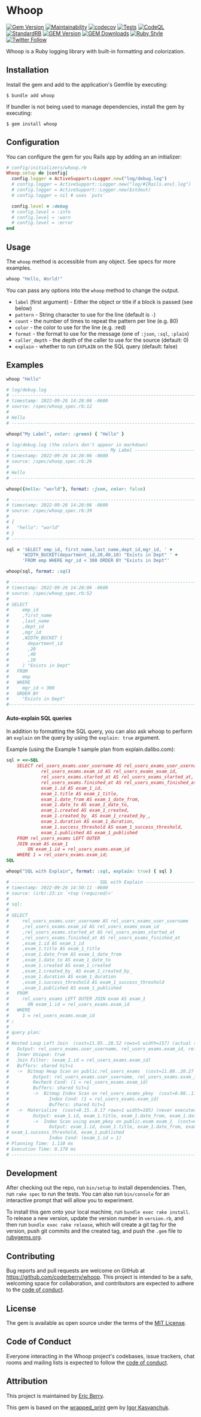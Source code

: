 # Whoop

[![Gem Version](https://badge.fury.io/rb/whoop.svg)](https://badge.fury.io/rb/whoop)
[![Maintainability](https://api.codeclimate.com/v1/badges/1ffd27fe59383a4ff52b/maintainability)](https://codeclimate.com/github/coderberry/whoop/maintainability)
[![codecov](https://codecov.io/gh/coderberry/whoop/branch/main/graph/badge.svg?token=E906B6SEKD)](https://codecov.io/gh/coderberry/whoop)
[![Tests](https://github.com/coderberry/whoop/actions/workflows/tests.yml/badge.svg)](https://github.com/coderberry/whoop/actions/workflows/tests.yml)
[![CodeQL](https://github.com/coderberry/whoop/actions/workflows/codeql-analysis.yml/badge.svg)](https://github.com/coderberry/whoop/actions/workflows/codeql-analysis.yml)
[![StandardRB](https://github.com/coderberry/whoop/actions/workflows/standardrb.yml/badge.svg)](https://github.com/coderberry/whoop/actions/workflows/standardrb.yml)
[![GEM Version](https://img.shields.io/gem/v/whoop?color=168AFE&include_prereleases&logo=ruby&logoColor=FE1616)](https://rubygems.org/gems/whoop)
[![GEM Downloads](https://img.shields.io/gem/dt/whoop?color=168AFE&logo=ruby&logoColor=FE1616)](https://rubygems.org/gems/whoop)
[![Ruby Style](https://img.shields.io/badge/style-standard-168AFE?logo=ruby&logoColor=FE1616)](https://github.com/testdouble/standard)
[![Twitter Follow](https://img.shields.io/twitter/follow/coderberry?logo=twitter&style=social)](https://twitter.com/coderberry)

Whoop is a Ruby logging library with built-in formatting and colorization.

## Installation

Install the gem and add to the application's Gemfile by executing:

    $ bundle add whoop

If bundler is not being used to manage dependencies, install the gem by executing:

    $ gem install whoop

## Configuration

You can configure the gem for you Rails app by adding an an initializer:

```ruby
# config/initializers/whoop.rb
Whoop.setup do |config|
  config.logger = ActiveSupport::Logger.new("log/debug.log")
  # config.logger = ActiveSupport::Logger.new("log/#{Rails.env}.log")
  # config.logger = ActiveSupport::Logger.new($stdout)
  # config.logger = nil # uses `puts`

  config.level = :debug
  # config.level = :info
  # config.level = :warn
  # config.level = :error
end
```

## Usage

The `whoop` method is accessible from any object. See specs for more examples.

```ruby
whoop "Hello, World!"
```

You can pass any options into the `whoop` method to change the output.

- `label` (first argument) - Either the object or title if a block is passed (see below)
- `pattern` - String character to use for the line (default is `-`)
- `count` - the number of times to repeat the pattern per line (e.g. 80)
- `color` - the color to use for the line (e.g. :red)
- `format` - the format to use for the message (one of `:json`, `:sql`, `:plain`)
- `caller_depth` - the depth of the caller to use for the source (default: 0)
- `explain` - whether to run `EXPLAIN` on the SQL query (default: false)

## Examples

```ruby
whoop "Hello"

# log/debug.log
# --------------------------------------------------------------------------------
# timestamp: 2022-09-26 14:28:06 -0600
# source: /spec/whoop_spec.rb:12
#
# Hello
# --------------------------------------------------------------------------------
```

```ruby
whoop("My Label", color: :green) { "Hello" }

# log/debug.log (the colors don't appear in markdown)
# ------------------------------------ My Label ------------------------------------
# timestamp: 2022-09-26 14:28:06 -0600
# source: /spec/whoop_spec.rb:26
#
# Hello
# --------------------------------------------------------------------------------
```

```ruby
whoop({hello: "world"}, format: :json, color: false)

# --------------------------------------------------------------------------------
# timestamp: 2022-09-26 14:28:06 -0600
# source: /spec/whoop_spec.rb:39
#
# {
#   "hello": "world"
# }
# --------------------------------------------------------------------------------
```

```ruby
sql = 'SELECT emp_id, first_name,last_name,dept_id,mgr_id, ' +
      'WIDTH_BUCKET(department_id,20,40,10) "Exists in Dept" ' +
      'FROM emp WHERE mgr_id < 300 ORDER BY "Exists in Dept"'

whoop(sql, format: :sql)

# --------------------------------------------------------------------------------
# timestamp: 2022-09-26 14:28:06 -0600
# source: /spec/whoop_spec.rb:52
#
# SELECT
#     emp_id
#     ,first_name
#     ,last_name
#     ,dept_id
#     ,mgr_id
#     ,WIDTH_BUCKET (
#       department_id
#       ,20
#       ,40
#       ,10
#     ) "Exists in Dept"
#   FROM
#     emp
#   WHERE
#     mgr_id < 300
#   ORDER BY
#     "Exists in Dept"
#--------------------------------------------------------------------------------
```

#### Auto-explain SQL queries

In addition to formatting the SQL query, you can also ask whoop to perform an
`explain` on the query by using the `explain: true` argument.

Example (using the Example 1 sample plan from explain.dalibo.com):

```ruby
sql = <<~SQL
    SELECT rel_users_exams.user_username AS rel_users_exams_user_username,
             rel_users_exams.exam_id AS rel_users_exams_exam_id,
             rel_users_exams.started_at AS rel_users_exams_started_at,
             rel_users_exams.finished_at AS rel_users_exams_finished_at,
             exam_1.id AS exam_1_id,
             exam_1.title AS exam_1_title,
             exam_1.date_from AS exam_1_date_from,
             exam_1.date_to AS exam_1_date_to,
             exam_1.created AS exam_1_created,
             exam_1.created_by_ AS exam_1_created_by_,
             exam_1.duration AS exam_1_duration,
             exam_1.success_threshold AS exam_1_success_threshold,
             exam_1.published AS exam_1_published
    FROM rel_users_exams LEFT OUTER
    JOIN exam AS exam_1
        ON exam_1.id = rel_users_exams.exam_id
    WHERE 1 = rel_users_exams.exam_id;
SQL

whoop("SQL with Explain", format: :sql, explain: true) { sql }

# -------------------------------- SQL with Explain --------------------------------
# timestamp: 2022-09-26 14:50:11 -0600
# source: (irb):23:in `<top (required)>'
#
# sql:
#
# SELECT
#     rel_users_exams.user_username AS rel_users_exams_user_username
#     ,rel_users_exams.exam_id AS rel_users_exams_exam_id
#     ,rel_users_exams.started_at AS rel_users_exams_started_at
#     ,rel_users_exams.finished_at AS rel_users_exams_finished_at
#     ,exam_1.id AS exam_1_id
#     ,exam_1.title AS exam_1_title
#     ,exam_1.date_from AS exam_1_date_from
#     ,exam_1.date_to AS exam_1_date_to
#     ,exam_1.created AS exam_1_created
#     ,exam_1.created_by_ AS exam_1_created_by_
#     ,exam_1.duration AS exam_1_duration
#     ,exam_1.success_threshold AS exam_1_success_threshold
#     ,exam_1.published AS exam_1_published
#   FROM
#     rel_users_exams LEFT OUTER JOIN exam AS exam_1
#       ON exam_1.id = rel_users_exams.exam_id
#   WHERE
#     1 = rel_users_exams.exam_id
# ;
#
# query plan:
#
# Nested Loop Left Join  (cost=11.95..28.52 rows=5 width=157) (actual time=0.010..0.010 rows=0 loops=1)
#   Output: rel_users_exams.user_username, rel_users_exams.exam_id, rel_users_exams.started_at, rel_users_exams.finished_at, exam_1.id, exam_1.title, exam_1.date_from, exam_1.date_to, exam_1.created, exam_1.created_by_, exam_1.duration, exam_1.success_threshold, exam_1.published
#   Inner Unique: true
#   Join Filter: (exam_1.id = rel_users_exams.exam_id)
#   Buffers: shared hit=1
#   ->  Bitmap Heap Scan on public.rel_users_exams  (cost=11.80..20.27 rows=5 width=52) (actual time=0.009..0.009 rows=0 loops=1)
#         Output: rel_users_exams.user_username, rel_users_exams.exam_id, rel_users_exams.started_at, rel_users_exams.finished_at
#         Recheck Cond: (1 = rel_users_exams.exam_id)
#         Buffers: shared hit=1
#         ->  Bitmap Index Scan on rel_users_exams_pkey  (cost=0.00..11.80 rows=5 width=0) (actual time=0.005..0.005 rows=0 loops=1)
#               Index Cond: (1 = rel_users_exams.exam_id)
#               Buffers: shared hit=1
#   ->  Materialize  (cost=0.15..8.17 rows=1 width=105) (never executed)
#         Output: exam_1.id, exam_1.title, exam_1.date_from, exam_1.date_to, exam_1.created, exam_1.created_by_, exam_1.duration, exam_1.success_threshold, exam_1.published
#         ->  Index Scan using exam_pkey on public.exam exam_1  (cost=0.15..8.17 rows=1 width=105) (never executed)
#               Output: exam_1.id, exam_1.title, exam_1.date_from, exam_1.date_to, exam_1.created, exam_1.created_by_, exam_1.duration,
# exam_1.success_threshold, exam_1.published
#               Index Cond: (exam_1.id = 1)
# Planning Time: 1.110 ms
# Execution Time: 0.170 ms
# --------------------------------------------------------------------------------
```


## Development

After checking out the repo, run `bin/setup` to install dependencies. Then, run `rake spec` to run the tests. You can also run `bin/console` for an interactive prompt that will allow you to experiment.

To install this gem onto your local machine, run `bundle exec rake install`. To release a new version, update the version number in `version.rb`, and then run `bundle exec rake release`, which will create a git tag for the version, push git commits and the created tag, and push the `.gem` file to [rubygems.org](https://rubygems.org).

## Contributing

Bug reports and pull requests are welcome on GitHub at https://github.com/coderberry/whoop. This project is intended to be a safe, welcoming space for collaboration, and contributors are expected to adhere to the [code of conduct](https://github.com/coderberry/whoop/blob/main/CODE_OF_CONDUCT.md).

## License

The gem is available as open source under the terms of the [MIT License](https://opensource.org/licenses/MIT).

## Code of Conduct

Everyone interacting in the Whoop project's codebases, issue trackers, chat rooms and mailing lists is expected to follow the [code of conduct](https://github.com/coderberry/whoop/blob/main/CODE_OF_CONDUCT.md).

## Attribution

This project is maintained by [Eric Berry](https://linktr.ee/coderberry).

This gem is based on the [wrapped_print](https://github.com/igorkasyanchuk/wrapped_print) gem by [Igor Kasyanchuk](https://www.railsjazz.com/).
